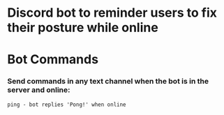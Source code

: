 # Discord bot to reminder users to fix their posture while online


# Bot Commands
### Send commands in any text channel when the bot is in the server and online:
```
ping - bot replies 'Pong!' when online
```